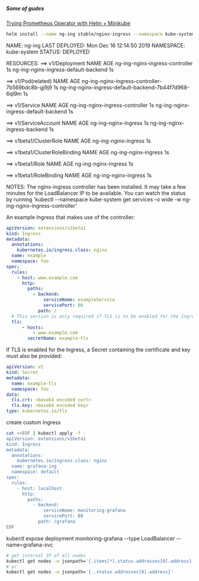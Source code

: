 ##### Some of gudes
[Trying Prometheus Operator with Helm + Minikube](https://medium.com/faun/trying-prometheus-operator-with-helm-minikube-b617a2dccfa3)


~~~sh
helm install --name ng-ing stable/nginx-ingress --namespace kube-system --set controller.service.loadBalancerIP="10.0.2.15"
~~~

NAME:   ng-ing
LAST DEPLOYED: Mon Dec 16 12:14:50 2019
NAMESPACE: kube-system
STATUS: DEPLOYED

RESOURCES:
==> v1/Deployment
NAME                                  AGE
ng-ing-nginx-ingress-controller       1s
ng-ing-nginx-ingress-default-backend  1s

==> v1/Pod(related)
NAME                                                   AGE
ng-ing-nginx-ingress-controller-7b569bdc8b-gj9j9       1s
ng-ing-nginx-ingress-default-backend-7b44f7d968-6ql9m  1s

==> v1/Service
NAME                                  AGE
ng-ing-nginx-ingress-controller       1s
ng-ing-nginx-ingress-default-backend  1s

==> v1/ServiceAccount
NAME                          AGE
ng-ing-nginx-ingress          1s
ng-ing-nginx-ingress-backend  1s

==> v1beta1/ClusterRole
NAME                  AGE
ng-ing-nginx-ingress  1s

==> v1beta1/ClusterRoleBinding
NAME                  AGE
ng-ing-nginx-ingress  1s

==> v1beta1/Role
NAME                  AGE
ng-ing-nginx-ingress  1s

==> v1beta1/RoleBinding
NAME                  AGE
ng-ing-nginx-ingress  1s


NOTES:
The nginx-ingress controller has been installed.
It may take a few minutes for the LoadBalancer IP to be available.
You can watch the status by running 'kubectl --namespace kube-system get services -o wide -w ng-ing-nginx-ingress-controller'

An example Ingress that makes use of the controller:
~~~yml
apiVersion: extensions/v1beta1
kind: Ingress
metadata:
  annotations:
    kubernetes.io/ingress.class: nginx
  name: example
  namespace: foo
spec:
  rules:
    - host: www.example.com
      http:
        paths:
          - backend:
              serviceName: exampleService
              servicePort: 80
            path: /
  # This section is only required if TLS is to be enabled for the Ingress
  tls:
      - hosts:
          - www.example.com
        secretName: example-tls
~~~

If TLS is enabled for the Ingress, a Secret containing the certificate and key must also be provided:
~~~yml
apiVersion: v1
kind: Secret
metadata:
  name: example-tls
  namespace: foo
data:
  tls.crt: <base64 encoded cert>
  tls.key: <base64 encoded key>
type: kubernetes.io/tls
~~~


create custom Ingress
~~~sh
cat <<EOF | kubectl apply -f -
apiVersion: extensions/v1beta1
kind: Ingress
metadata:
  annotations:
    kubernetes.io/ingress.class: nginx
  name: grafana-ing
  namespace: default
spec:
  rules:
    - host: localhost
      http:
        paths:
          - backend:
              serviceName: monitoring-grafana
              servicePort: 80
            path: /grafana
EOF
~~~
<!-- kubectl expose deployment hello-world --type=LoadBalancer --name=my-service -->

kubectl expose deployment monitoring-grafana --type LoadBalancer --name=grafana-svc
~~~sh
# get internal IP of all nodes
kubectl get nodes -o jsonpath='{.items[*].status.addresses[0].address}'
# or
kubectl get nodes -o jsonpath='{..status.addresses[0].address}'
~~~

